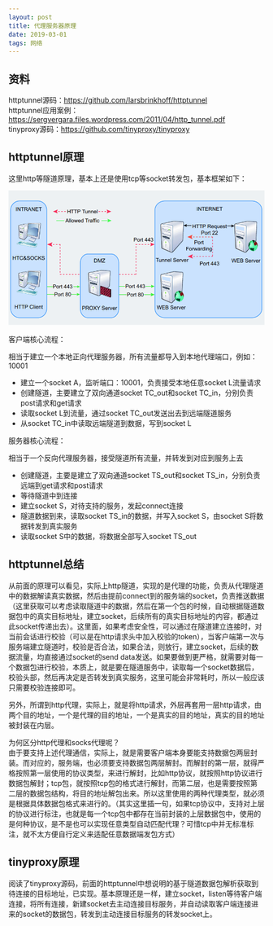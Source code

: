 ```yaml
---
layout: post
title: 代理服务器原理
date: 2019-03-01
tags: 网络
---
```



## 资料

httptunnel源码：<https://github.com/larsbrinkhoff/httptunnel>  
httptunnel应用案例：<https://sergvergara.files.wordpress.com/2011/04/http_tunnel.pdf>  
tinyproxy源码：<https://github.com/tinyproxy/tinyproxy>

## httptunnel原理

这里http等隧道原理，基本上还是使用tcp等socket转发包，基本框架如下：  

![png](/images/post/network/httptunnel_example.png)

客户端核心流程：  

相当于建立一个本地正向代理服务器，所有流量都导入到本地代理端口，例如：10001

- 建立一个socket A，监听端口：10001，负责接受本地任意socket L流量请求
- 创建隧道，主要建立了双向通道socket TC_out和socket TC_in，分别负责post请求和get请求
- 读取socket L到流量，通过socket TC_out发送出去到远端隧道服务
- 从socket TC_in中读取远端隧道到数据，写到socket L

服务器核心流程：  

相当于一个反向代理服务器，接受隧道所有流量，并转发到对应到服务上去

- 创建隧道，主要是建立了双向通道socket TS_out和socket TS_in，分别负责远端到get请求和post请求
- 等待隧道中到连接
- 建立socket S，对待支持的服务，发起connect连接
- 隧道数据到来，读取socket TS_in的数据，并写入socket S，由socket S将数据转发到真实服务
- 读取socket S中的数据，将数据全部写入socket TS_out

## httptunnel总结

从前面的原理可以看见，实际上http隧道，实现的是代理的功能，负责从代理隧道中的数据解读真实数据，然后由提前connect到的服务端的socket，负责推送数据（这里获取可以考虑读取隧道中的数据，然后在第一个包的时候，自动根据隧道数据包中的真实目标地址，建立socket，后续所有的真实目标地址的内容，都通过此socket传递出去）。这里面，如果考虑安全性，可以通过在隧道建立连接时，对当前会话进行校验（可以是在http请求头中加入校验的token），当客户端第一次与服务端建立隧道时，校验是否合法，如果合法，则放行，建立socket，后续的数据流量，均直接通过socket的send data发送。如果要做到更严格，就需要对每一个数据包进行校验，本质上，就是要在隧道服务中，读取每一个socket数据后，校验头部，然后再决定是否转发到真实服务，这里可能会非常耗时，所以一般应该只需要校验连接即可。  

另外，所谓到http代理，实际上，就是将http请求，外层再套用一层http请求，由两个目的地址，一个是代理的目的地址，一个是真实的目的地址，真实的目的地址被封装在内层。

为何区分http代理和socks代理呢？  
由于要支持上述代理通信，实际上，就是需要客户端本身要能支持数据包两层封装。而对应的，服务端，也必须要支持数据包两层解封。而解封的第一层，就得严格按照第一层使用的协议类型，来进行解封，比如http协议，就按照http协议进行数据包解封；tcp包，就按照tcp包的格式进行解封，而第二层，也是需要按照第二层的数据包结构，将目的地址解包出来。所以这里使用的两种代理类型，就必须是根据具体数据包格式来进行的。（其实这里插一句，如果tcp协议中，支持对上层的协议进行标注，也就是每一个tcp包中都存在当前封装的上层数据包中，使用的是何种协议，是不是也可以实现任意类型自动匹配代理？可惜tcp中并无标准标注，就不太方便自行定义来适配任意数据端发包方式）

## tinyproxy原理

阅读了tinyproxy源码，前面的httptunnel中想说明的基于隧道数据包解析获取到待连接的目标地址，已实现。基本原理还是一样，建立socket，listen等待客户端连接，将所有连接，新建socket去主动连接目标服务，并自动读取客户端连接进来的socket的数据包，转发到主动连接目标服务的转发socket上。




